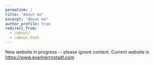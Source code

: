 ```yaml
---
permalink: /
title: "About me"
excerpt: "About me"
author_profile: true
redirect_from: 
  - /about/
  - /about.html
---
```


New website in progress -- please ignore content.
Current website is https://www.evanherrnstadt.com

